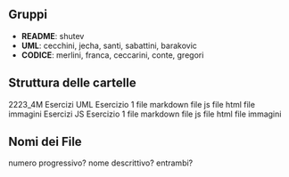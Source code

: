 ## Gruppi
- **README**: shutev
- **UML**: cecchini, jecha, santi, sabattini, barakovic
- **CODICE**: merlini, franca, ceccarini, conte, gregori

## Struttura delle cartelle
2223_4M
	Esercizi UML
		Esercizio 1
			file markdown
			file js
			file html
			file immagini
	Esercizi JS
		Esercizio 1
			file markdown
			file js
			file html
			file immagini

## Nomi dei File
numero progressivo? nome descrittivo? entrambi?




